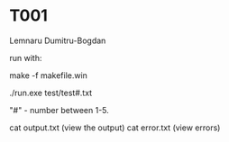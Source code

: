 # T001
Lemnaru Dumitru-Bogdan  

run with:

make -f makefile.win

./run.exe test/test#.txt

"#" - number between 1-5.

cat output.txt (view the output)
cat error.txt (view errors)
